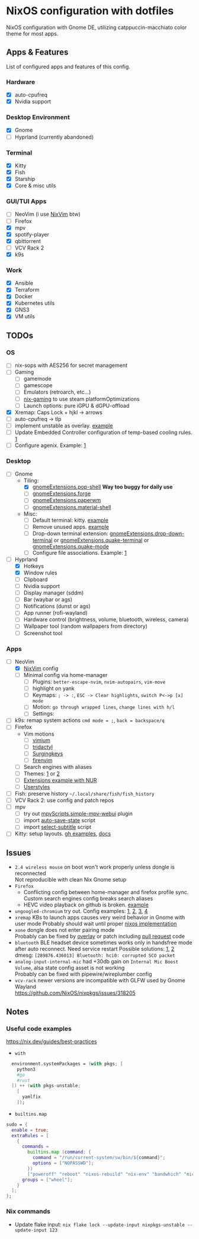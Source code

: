 # NixOS configuration with dotfiles

NixOS configuration with Gnome DE, utilizing catppuccin-macchiato color theme for most apps.

## Apps & Features

List of configured apps and features of this config.

### Hardware

- [x] auto-cpufreq
- [x] Nvidia support

### Desktop Environment

- [x] Gnome
- [ ] Hyprland (currently abandoned)

### Terminal

- [x] Kitty
- [x] Fish
- [x] Starship
- [x] Core & misc utils

### GUI/TUI Apps

- [ ] NeoVim (i use [NixVim](https://github.com/atimofeev/nixvim-config) btw)
- [ ] Firefox
- [x] mpv
- [x] spotify-player
- [x] qbittorrent
- [ ] VCV Rack 2
- [x] k9s

### Work

- [x] Ansible
- [x] Terraform
- [x] Docker
- [x] Kubernetes utils
- [x] GNS3
- [x] VM utils

## TODOs

### OS

- [ ] nix-sops with AES256 for secret management
- [ ] Gaming
  - [ ] gamemode
  - [ ] gamescope
  - [ ] Emulators (retroarch, etc...)
  - [ ] [nix-gaming](https://github.com/fufexan/nix-gaming) to use steam platformOptimizations
  - [ ] Launch options: pure iGPU & dGPU-offload
- [x] Xremap: Caps Lock + hjkl -> arrows
- [ ] auto-cpufreq -> tlp
- [ ] implement unstable as overlay. [example](https://github.com/gongqian/maxbrunet_dotfiles/blob/facde44c304443798167e972d87afcab3ace69e0/flake.nix#L41)
- [ ] Update Embedded Controller configuration of temp-based cooling rules. [1](https://4pda.to/forum/index.php?showtopic=843452&view=findpost&p=76102206)
- [ ] Configure agenix. Example: [1](https://github.com/LongerHV/nixos-configuration/blob/bb78577665eb3a8e421e895eb81cbfa2086a4636/secrets/secrets.nix)

### Desktop

- [ ] Gnome
  - Tiling:
    - [x] [gnomeExtensions.pop-shell](https://github.com/pop-os/shell) **Way too buggy for daily use**
    - [ ] [gnomeExtensions.forge](https://github.com/forge-ext/forge)
    - [ ] [gnomeExtensions.paperwm](https://github.com/paperwm/PaperWM)
    - [ ] [gnomeExtensions.material-shell](https://github.com/material-shell/material-shell)
  - Misc:
    - [ ] Default terminal: kitty. [example](https://github.com/Konecho/nixos-config/blob/b1caefe45c071aad97726ab0d0f87895ef455a9e/system/desktop/gnome.nix#L45)
    - [ ] Remove unused apps. [example](https://github.com/Konecho/nixos-config/blob/b1caefe45c071aad97726ab0d0f87895ef455a9e/system/desktop/gnome.nix#L11)
    - [ ] Drop-down terminal extension: [gnomeExtensions.drop-down-terminal](https://github.com/zzrough/gs-extensions-drop-down-terminal) or [gnomeExtensions.quake-terminal](https://github.com/diegodario88/quake-terminal) or [gnomeExtensions.quake-mode](https://github.com/repsac-by/gnome-shell-extension-quake-mode)
    - [ ] Configure file associations. Example: [1](https://github.com/zoriya/flake/blob/cc58c927b06f687ad524770371a9ac28edb4ea15/modules/common/apps.nix)
- [ ] Hyprland
  - [x] Hotkeys
  - [x] Window rules
  - [ ] Clipboard
  - [ ] Nvidia support
  - [ ] Display manager (sddm)
  - [ ] Bar (waybar or ags)
  - [ ] Notifications (dunst or ags)
  - [ ] App runner (rofi-wayland)
  - [ ] Hardware control (brightness, volume, bluetooth, wireless, camera)
  - [ ] Wallpaper tool (random wallpapers from directory)
  - [ ] Screenshot tool

### Apps

- [ ] NeoVim
  - [x] [NixVim](https://github.com/atimofeev/nixvim-config) config
  - [ ] Minimal config via home-manager
    - [ ] Plugins: `better-escape-nvim`, `nvim-autopairs`, `vim-move`
    - [ ] highlight on yank
    - [ ] Keymaps: `; -> :`, `ESC -> Clear highlights`, `switch P<->p [x] mode`
    - [ ] Motion: `go through wrapped lines`, `change lines with h/l`
    - [ ] Settings:
- [ ] k9s: remap system actions `cmd mode = ;`, `back = backspace/q`
- [ ] Firefox
  - Vim motions
    - [ ] [vimium](https://github.com/philc/vimium)
    - [ ] [tridactyl](https://github.com/tridactyl/tridactyl)
    - [ ] [Surgingkeys](https://github.com/brookhong/Surfingkeys)
    - [ ] [firenvim](https://github.com/glacambre/firenvim)
  - [ ] Search engines with aliases
  - [ ] Themes: [1](https://addons.mozilla.org/en-US/firefox/addon/catppuccin-macchiato-lavender2) or [2](https://github.com/catppuccin/firefox)
  - [ ] [Extensions example with NUR](https://github.com/chadcat7/crystal/blob/d412b11824f13e251186afec31714abda29e323c/home/namish/conf/browsers/firefox/default.nix)
  - [ ] [Userstyles](https://github.com/catppuccin/userstyles)
- [ ] Fish: preserve history `~/.local/share/fish/fish_history`
- [ ] VCV Rack 2: use config and patch repos
- [ ] mpv
  - [ ] try out [mpvScripts.simple-mpv-webui](https://github.com/open-dynaMIX/simple-mpv-webui) plugin
  - [ ] import [auto-save-state](https://github.com/atimofeev/dotfiles/blob/main/mpv/files/scripts/auto-save-state.lua) script
  - [ ] import [select-subtitle](https://github.com/atimofeev/dotfiles/blob/main/mpv/files/scripts/select-subtitle.lua) script
- [ ] Kitty: setup layouts. [gh examples](https://github.com/search?q=enabled_layouts+path%3A**%2Fkitty.conf&type=code), [docs](https://sw.kovidgoyal.net/kitty/layouts/)

## Issues

- `2.4 wireless mouse` on boot won't work properly unless dongle is reconnected\
  Not reproducible with clean Nix Gnome setup
- `Firefox`
  - Conflicting config between home-manager and firefox profile sync.\
    Custom search engines config breaks search aliases
  - HEVC video playback on github is broken. [example](https://github.com/mrjones2014/smart-splits.nvim/issues/179#issuecomment-2049847490)
- `ungoogled-chromium` try out. Config examples: [1](https://github.com/berbiche/dotfiles/blob/1e4d0501bde814be76419d8f21cf2fb9079e6a93/profiles/programs/chromium.nix#L49), [2](https://github.com/corytertel/nix-configuration/blob/15c5acf13669ef26e697cba514258c8c098aaf98/overlays/ungoogled-chromium.nix#L4), [3](https://github.com/pokon548/OysterOS/blob/31f46814e655da2cf4df53fd8f02a764fc7960fa/desktop/application/ungoogled-chromium/default.nix#L7), [4](https://github.com/kalbasit/soxincfg/blob/b600fb23f8611158e54b0cee85790b927ee2d89c/modules/programs/chromium/nixos.nix#L16)
- `xremap` KBs to launch apps causes very weird behavior in Gnome with user mode
  Probably should wait until proper [nixos implementation](https://github.com/NixOS/nixpkgs/issues/234076)
- `xone` dongle does not enter pairing mode\
  Probably can be fixed by [overlay](https://github.com/search?q=repo%3Agiovannilucasmoura%2Fdotfiles%20xone&type=code) or patch including [pull request](https://github.com/medusalix/xone/pull/35) code
- `bluetooth` BLE headset device sometimes works only in handsfree mode after auto reconnect. Need service restart
  Possible solutions: [1](https://github.com/Snektron/nixos-config/blob/5f3fb5c29c28e2059e9a4d55994dd7217187792c/hosts/common/desktop.nix#L56), [2](https://github.com/DarkKronicle/nazarick/blob/438197f8a33f6bf4a78a1a946b31723ad4f86134/modules/nixos/system/bluetooth/default.nix#L17C5-L17C16)\
  dmesg: `[289876.436013] Bluetooth: hci0: corrupted SCO packet`
- `analog-input-internal-mic` had +30db gain on `Internal Mic Boost Volume`, alsa state config asset is not working\
  Probably can be fixed with pipewire/wireplumber config
- `vcv-rack` newer versions are incompatible with GLFW used by Gnome Wayland\
  https://github.com/NixOS/nixpkgs/issues/318205

## Notes

### Useful code examples

https://nix.dev/guides/best-practices

- `with`

```nix
  environment.systemPackages = (with pkgs; [
    python3
    #go
    #rust
  ]) ++ (with pkgs-unstable;
    [
      yamlfix
    ]);
```

- `builtins.map`

```nix
sudo = {
  enable = true;
  extraRules = [
    {
      commands =
        builtins.map (command: {
          command = "/run/current-system/sw/bin/${command}";
          options = ["NOPASSWD"];
        })
        ["poweroff" "reboot" "nixos-rebuild" "nix-env" "bandwhich" "mic-light-on" "mic-light-off" "systemctl"];
      groups = ["wheel"];
    }
  ];
};
```

### Nix commands

- Update flake input: `nix flake lock --update-input nixpkgs-unstable --update-input 123`
